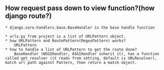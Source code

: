 ## How request pass down to view function?(how django route?)
    * django.core.handlers.base.BaseHandler is the base handle function

    * urls.py from project is a list of URLPattern object.
    * how URLPattern and RoutePattern(RegexPattern) works?
        URLPattern
    * how to handle a list of URLPattern to get the route done?
        BaseHandler (WSGIHandler, ASGIHandler inherit it), has a function called get_resolver (it reads from setting, default is URLResolver), match url path against Pattern, then return a match object.